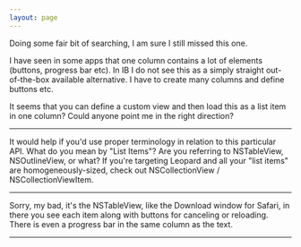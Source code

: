 ```yaml
---
layout: page
---
```


Doing some fair bit of searching, I am sure I still missed this one.

I have seen in some apps that one column contains a lot of elements (buttons, progress bar etc).
In IB I do not see this as a simply straight out-of-the-box available alternative. I have to create many columns and define buttons etc.

It seems that you can define a custom view and then load this as a list item in one column?
Could anyone point me in the right direction?

----

It would help if you'd use proper terminology in relation to this particular API. What do you mean by "List Items"? Are you referring to NSTableView, NSOutlineView, or what? If you're targeting Leopard and all your "list items" are homogeneously-sized, check out NSCollectionView / NSCollectionViewItem.

----

Sorry, my bad, it's the NSTableView, like the Download window for Safari, in there you see each item along with buttons for canceling or reloading. There is even a progress bar in the same column as the text.

----
